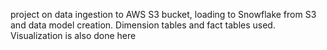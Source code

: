 project on data ingestion to AWS S3 bucket, loading to Snowflake from S3 and data model creation. Dimension tables and fact tables used. Visualization is also done here
